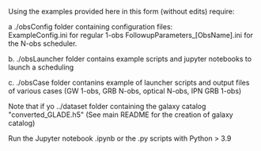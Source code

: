 Using the examples provided here in this form (without edits) require: 

a ./obsConfig folder containing configuration files:   
    ExampleConfig.ini for regular 1-obs 
    FollowupParameters_[ObsName].ini for the N-obs scheduler.

b. ./obsLauncher folder contains example scripts and jupyter notebooks to launch a scheduling

c. ./obsCase folder contanins example of launcher scripts and output files of various cases (GW 1-obs, GRB N-obs, optical N-obs, IPN GRB 1-obs)

Note that if yo ../dataset folder containing the galaxy catalog "converted_GLADE.h5" (See main README for the creation of galaxy catalog)

Run the Jupyter notebook .ipynb or the .py scripts with Python > 3.9
